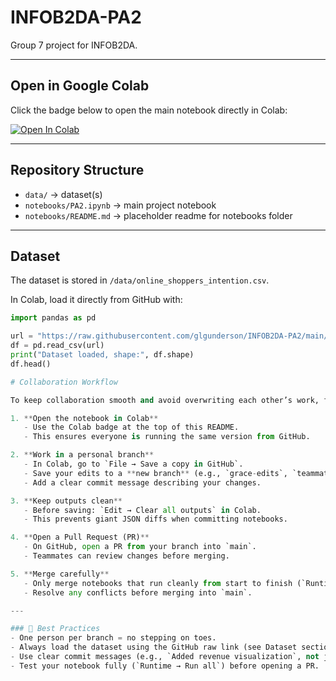 # INFOB2DA-PA2

Group 7 project for INFOB2DA.

---

## Open in Google Colab
Click the badge below to open the main notebook directly in Colab:

[![Open In Colab](https://colab.research.google.com/assets/colab-badge.svg)](https://colab.research.google.com/github/glgunderson/INFOB2DA-PA2/blob/main/notebooks/PA2.ipynb)

---

## Repository Structure
- `data/` → dataset(s)  
- `notebooks/PA2.ipynb` → main project notebook  
- `notebooks/README.md` → placeholder readme for notebooks folder  

---

## Dataset
The dataset is stored in `/data/online_shoppers_intention.csv`.

In Colab, load it directly from GitHub with:

```python
import pandas as pd

url = "https://raw.githubusercontent.com/glgunderson/INFOB2DA-PA2/main/data/online_shoppers_intention.csv"
df = pd.read_csv(url)
print("Dataset loaded, shape:", df.shape)
df.head()

# Collaboration Workflow

To keep collaboration smooth and avoid overwriting each other’s work, follow this process:

1. **Open the notebook in Colab**
   - Use the Colab badge at the top of this README.
   - This ensures everyone is running the same version from GitHub.

2. **Work in a personal branch**
   - In Colab, go to `File → Save a copy in GitHub`.
   - Save your edits to a **new branch** (e.g., `grace-edits`, `teammate1-eda`, `modeling-branch`).
   - Add a clear commit message describing your changes.

3. **Keep outputs clean**
   - Before saving: `Edit → Clear all outputs` in Colab.
   - This prevents giant JSON diffs when committing notebooks.

4. **Open a Pull Request (PR)**
   - On GitHub, open a PR from your branch into `main`.
   - Teammates can review changes before merging.

5. **Merge carefully**
   - Only merge notebooks that run cleanly from start to finish (`Runtime → Run all` in Colab).
   - Resolve any conflicts before merging into `main`.

---

### 🔹 Best Practices
- One person per branch = no stepping on toes.
- Always load the dataset using the GitHub raw link (see Dataset section).
- Use clear commit messages (e.g., `Added revenue visualization`, not just `Update`).
- Test your notebook fully (`Runtime → Run all`) before opening a PR.
